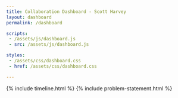 ```yaml
---
title: Collaboration Dashboard - Scott Harvey
layout: dashboard
permalink: /dashboard

scripts:
 - /assets/js/dashboard.js
 - src: /assets/js/dashboard.js

styles:
 - /assets/css/dashboard.css
 - href: /assets/css/dashboard.css

---
```


{% include timeline.html %}
{% include problem-statement.html %}
